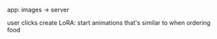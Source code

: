 app: images -> server

user clicks create LoRA: start animations that's similar to when ordering food
